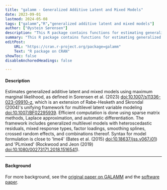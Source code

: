```yaml
---
title: "galamm - Generalized Additive Latent and Mixed Models" 
date: 2023-09-01
lastmod: 2024-05-08
tags: ["galamm","R","generalized additive latent and mixed models"]
author: ["Øystein Sørensen"]
description: "This R package contains functions for estimating generalized additive latent and mixed models."
summary: "This R package contains functions for estimating generalized additive latent and mixed models."
editPost:
    URL: "https://cran.r-project.org/package=galamm"
    Text: "R package on CRAN"
showToc: false
disableAnchoredHeadings: false

---
```



#### Description

Estimates generalized additive latent and mixed models using maximum marginal likelihood, as defined in Sorensen et al. (2023) <doi:10.1007/s11336-023-09910-z>, which is an extension of Rabe-Hesketh and Skrondal (2004)'s unifying framework for multilevel latent variable modeling <doi:10.1007/BF02295939>. Efficient computation is done using sparse matrix methods, Laplace approximation, and automatic differentiation. The framework includes generalized multilevel models with heteroscedastic residuals, mixed response types, factor loadings, smoothing splines, crossed random effects, and combinations thereof. Syntax for model formulation is close to 'lme4' (Bates et al. (2015) <doi:10.18637/jss.v067.i01>) and 'PLmixed' (Rockwood and Jeon (2019) <doi:10.1080/00273171.2018.1516541>).


---

#### Background

For more background, see the [original paper on GALAMM](../../papers/paper9) and the [software paper](../../papers/paper10).